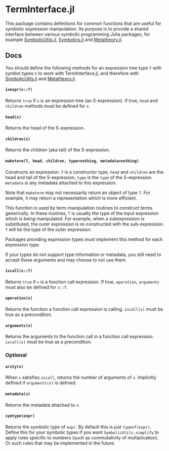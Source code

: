 # TermInterface.jl

This package contains definitions for common functions that are useful for symbolic expression manipulation.
Its purpose is to provide a shared interface between various symbolic programming Julia packages, for example 
[SymbolicUtils.jl](https://github.com/JuliaSymbolics/SymbolicUtils.jl), [Symbolics.jl](https://github.com/JuliaSymbolics/Symbolics.jl) and [Metatheory.jl](https://github.com/0x0f0f0f/Metatheory.jl).

## Docs
You should define the following methods for an expression tree type `T` with symbol types `S` to  work
with TermInterface.jl, and therefore with [SymbolicUtils.jl](https://github.com/JuliaSymbolics/SymbolicUtils.jl) 
and [Metatheory.jl](https://github.com/0x0f0f0f/Metatheory.jl).

#### `isexpr(x::T)` 

Returns `true` if `x` is an expression tree (an S-expression). If true, `head`
and `children` methods must be defined for `x`.

#### `head(x)`

Returns the head of the S-expression.

#### `children(x)`

Returns the children (aka tail) of the S-expression.

#### `maketerm(T, head, children, type=nothing, metadata=nothing)`

Constructs an expression. `T` is a constructor type, `head` and `children` are
the head and tail of the S-expression, `type` is the `type` of the S-expression.
`metadata` is any metadata attached to this expression.

Note that `maketerm` may not necessarily return an object of type `T`. For example,
it may return a representation which is more efficient.

This function is used by term-manipulation routines to construct terms generically.
In these routines, `T` is usually the type of the input expression which is being manipulated.
For example, when a subexpression is substituted, the outer expression is re-constructed with
the sub-expression. `T` will be the type of the outer expression.

Packages providing expression types _must_ implement this method for each expression type.

If your types do not support type information or metadata, you still need to accept
these arguments and may choose to not use them.

#### `iscall(x::T)`

Returns `true` if `x` is a function call expression. If true, `operation`, `arguments` must also be defined for `x::T`.

#### `operation(x)`

Returns the function a function call expression is calling. `iscall(x)` must be
true as a precondition.

#### `arguments(x)`

Returns the arguments to the function call in a function call expression.
`iscall(x)` must be true as a precondition.

### Optional

#### `arity(x)`

When `x` satisfies `iscall`, returns the number of arguments of `x`.
Implicitly defined if `arguments(x)` is defined.


#### `metadata(x)`

Returns the metadata attached to `x`.

#### `symtype(expr)`

Returns the symbolic type of `expr`. By default this is just `typeof(expr)`.
Define this for your symbolic types if you want `SymbolicUtils.simplify` to apply rules
specific to numbers (such as commutativity of multiplication). Or such
rules that may be implemented in the future.

<!-- TODO update examples -->
